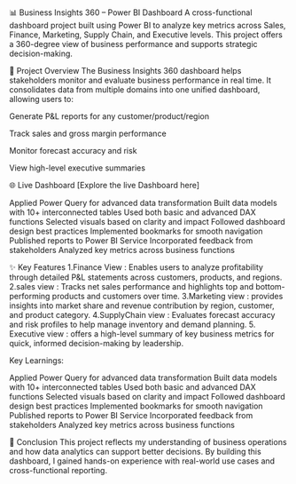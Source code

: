📊 Business Insights 360 – Power BI Dashboard
A cross-functional dashboard project built using Power BI to analyze key metrics across Sales, Finance, Marketing, Supply Chain, and Executive levels. This project offers a 360-degree view of business performance and supports strategic decision-making.

🚀 Project Overview
The Business Insights 360 dashboard helps stakeholders monitor and evaluate business performance in real time. It consolidates data from multiple domains into one unified dashboard, allowing users to:

Generate P&L reports for any customer/product/region

Track sales and gross margin performance

Monitor forecast accuracy and risk

View high-level executive summaries

🌐 Live Dashboard
[Explore the live Dashboard here]

Applied Power Query for advanced data transformation
Built data models with 10+ interconnected tables
Used both basic and advanced DAX functions
Selected visuals based on clarity and impact
Followed dashboard design best practices
Implemented bookmarks for smooth navigation
Published reports to Power BI Service
Incorporated feedback from stakeholders
Analyzed key metrics across business functions

✨ Key Features
1.Finance View   : Enables users to analyze profitability through detailed P&L statements across customers, products, and regions.
2.sales view     :  Tracks net sales performance and highlights top and bottom-performing products and customers over time.
3.Marketing view : provides insights into market share and revenue contribution by region, customer, and product category.
4.SupplyChain view : Evaluates forecast accuracy and risk profiles to help manage inventory and demand planning.
5. Executive view  : offers a high-level summary of key business metrics for quick, informed decision-making by leadership.

Key Learnings:

Applied Power Query for advanced data transformation
Built data models with 10+ interconnected tables
Used both basic and advanced DAX functions
Selected visuals based on clarity and impact
Followed dashboard design best practices
Implemented bookmarks for smooth navigation
Published reports to Power BI Service
Incorporated feedback from stakeholders
Analyzed key metrics across business functions

📌 Conclusion
This project reflects my understanding of business operations and how data analytics can support better decisions. By building this dashboard, I gained hands-on experience with real-world use cases and cross-functional reporting.
